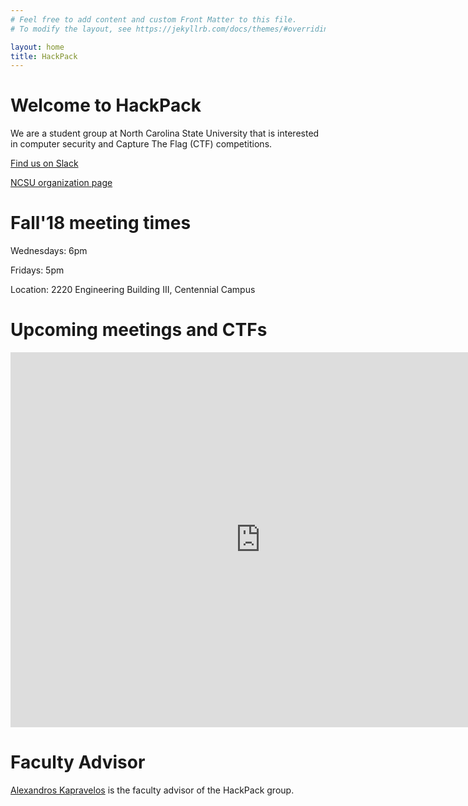 ```yaml
---
# Feel free to add content and custom Front Matter to this file.
# To modify the layout, see https://jekyllrb.com/docs/themes/#overriding-theme-defaults

layout: home
title: HackPack
---
```


# Welcome to HackPack
We are a student group at North Carolina State University that is interested in computer security and Capture The Flag (CTF) competitions.

[Find us on Slack](https://ncsu-hackpack.slack.com/)

[NCSU organization page](https://getinvolved.ncsu.edu/organization/HackPack/)

# Fall'18 meeting times

Wednesdays: 6pm

Fridays: 5pm

Location: 2220 Engineering Building III, Centennial Campus

# Upcoming meetings and CTFs

<iframe src="https://calendar.google.com/calendar/embed?src=ncsu.edu_l7mekurctt7duc1547160m91b8%40group.calendar.google.com&ctz=America%2FNew_York" style="border: 0" width="800" height="600" frameborder="0" scrolling="no"></iframe>

# Faculty Advisor
[Alexandros Kapravelos](https://kapravelos.com) is the faculty advisor of the HackPack group.
